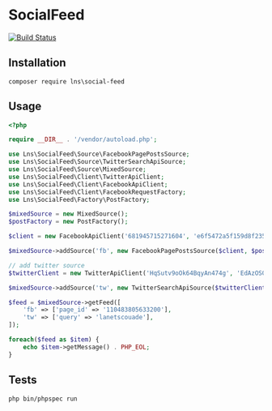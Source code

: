 # SocialFeed

[![Build Status](https://travis-ci.org/LaNetscouade/SocialFeed.svg?branch=master)](https://travis-ci.org/LaNetscouade/SocialFeed)

## Installation

`composer require lns\social-feed`

## Usage

```php
<?php

require __DIR__ . '/vendor/autoload.php';

use Lns\SocialFeed\Source\FacebookPagePostsSource;
use Lns\SocialFeed\Source\TwitterSearchApiSource;
use Lns\SocialFeed\Source\MixedSource;
use Lns\SocialFeed\Client\TwitterApiClient;
use Lns\SocialFeed\Client\FacebookApiClient;
use Lns\SocialFeed\Client\FacebookRequestFactory;
use Lns\SocialFeed\Factory\PostFactory;

$mixedSource = new MixedSource();
$postFactory = new PostFactory();

$client = new FacebookApiClient('681945715271604', 'e6f5472a5f159d8f235d9cfc14084b36');

$mixedSource->addSource('fb', new FacebookPagePostsSource($client, $postFactory));

// add twitter source
$twitterClient = new TwitterApiClient('HqSutv9oOk64BqyAn474g', 'EdAzOS0RTuMnIQgQPPIM4gv66fwRlyzx2yfqjz9nHtA');

$mixedSource->addSource('tw', new TwitterSearchApiSource($twitterClient, $postFactory));

$feed = $mixedSource->getFeed([
    'fb' => ['page_id' => '110483805633200'],
    'tw' => ['query' => 'lanetscouade'],
]);

foreach($feed as $item) {
    echo $item->getMessage() . PHP_EOL;
}

```

## Tests

`php bin/phpspec run`
